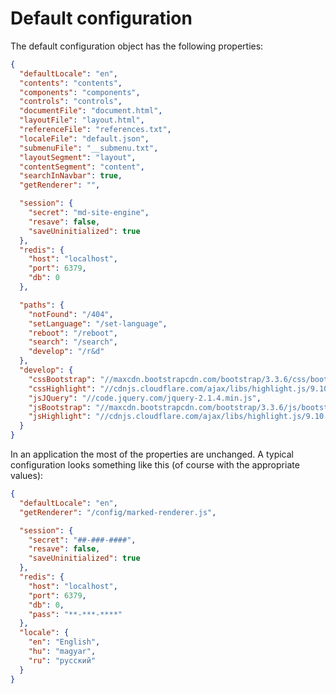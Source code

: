 <!-- ======================================================================
--- Search engine
title:          Default configuration
keywords:       configuration, options
description:    Default application configuration in md-site-engine.
--- Menu system
order:          10
text:           Default configuration
hidden:         false
umbel:          false
--- Page properties
id:             
document:       
layout:         layout-2-left
$-left:         #side-menu
searchable:     true
--- Side menu
side-menu-root:     /documentation
side-menu-header:   Documentation
side-menu-top:      Introduction
side-menu-depth:    2
======================================================================= -->

# Default configuration

The default configuration object has the following properties:

```json
{
  "defaultLocale": "en",
  "contents": "contents",
  "components": "components",
  "controls": "controls",
  "documentFile": "document.html",
  "layoutFile": "layout.html",
  "referenceFile": "references.txt",
  "localeFile": "default.json",
  "submenuFile": "__submenu.txt",
  "layoutSegment": "layout",
  "contentSegment": "content",
  "searchInNavbar": true,
  "getRenderer": "",

  "session": {
    "secret": "md-site-engine",
    "resave": false,
    "saveUninitialized": true
  },
  "redis": {
    "host": "localhost",
    "port": 6379,
    "db": 0
  },

  "paths": {
    "notFound": "/404",
    "setLanguage": "/set-language",
    "reboot": "/reboot",
    "search": "/search",
    "develop": "/r&d"
  },
  "develop": {
    "cssBootstrap": "//maxcdn.bootstrapcdn.com/bootstrap/3.3.6/css/bootstrap.min.css",
    "cssHighlight": "//cdnjs.cloudflare.com/ajax/libs/highlight.js/9.10.0/styles/ir-black.min.css",
    "jsJQuery": "//code.jquery.com/jquery-2.1.4.min.js",
    "jsBootstrap": "//maxcdn.bootstrapcdn.com/bootstrap/3.3.6/js/bootstrap.min.js",
    "jsHighlight": "//cdnjs.cloudflare.com/ajax/libs/highlight.js/9.10.0/highlight.min.js"
  }
}
```

In an application the most of the properties are unchanged. A typical
configuration looks something like this (of course with the appropriate values):

```json
{
  "defaultLocale": "en",
  "getRenderer": "/config/marked-renderer.js",

  "session": {
    "secret": "##-###-####",
    "resave": false,
    "saveUninitialized": true
  },
  "redis": {
    "host": "localhost",
    "port": 6379,
    "db": 0,
    "pass": "**-***-****"
  },
  "locale": {
    "en": "English",
    "hu": "magyar",
    "ru": "русский"
  }
}
```